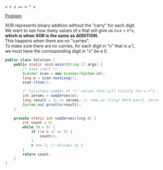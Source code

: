 `n + x == n ^ x`

[Problem](https://www.hackerrank.com/challenges/sum-vs-xor/problem) <br>

XOR represents binary addition without the "carry" for each digit.<br>
We want to see how many values of x that will give us n+x = n^x, <br>
**which is when XOR is the same as ADDITION.**<br>
This happens when there are no "carries". <br>
To make sure there are no carries, for each digit in "n" that is a 1, <br>
we must have the corresponding digit in "x" be a 0.<br>

```java
public class Solution {
    public static void main(String [] args) {
        /* Save input */
        Scanner scan = new Scanner(System.in);
        long n = scan.nextLong();
        scan.close();

        /* Calculate number of "x" values that will satisfy n+x = n^x */
        int zeroes = numZeroes(n);
        long result = 1L << zeroes; // same as (long) Math.pow(2, zeroes);
        System.out.println(result);
    }
    
    private static int numZeroes(long n) {
        int count = 0;
        while (n > 0) {
            if ((n & 1) == 0) {
                count++;
            }
            n >>= 1; // divides by 2
        }
        return count;
    }
}
```
